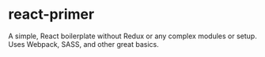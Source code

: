# react-primer
A simple, React boilerplate without Redux or any complex modules or setup.  Uses Webpack, SASS, and other great basics.
